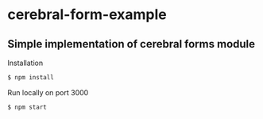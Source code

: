 # cerebral-form-example

## Simple implementation of cerebral forms module

Installation

```sh
$ npm install
```

Run locally on port 3000

```sh
$ npm start
```
